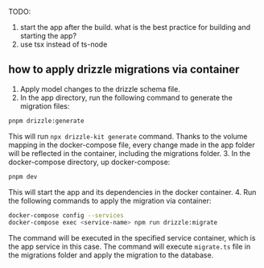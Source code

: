 TODO:
1. start the app after the build. what is the best practice for building and starting the app?
2. use tsx instead of ts-node


## how to apply drizzle migrations via container

1. Apply model changes to the drizzle schema file.
2. In the app directory, run the following command to generate the migration files:
```bash
pnpm drizzle:generate
```
This will run `npx drizzle-kit generate` command. 
Thanks to the volume mapping in the docker-compose file, every change made in the app folder will be reflected in the container, including the migrations folder.
3. In the docker-compose directory, up docker-compose:
```bash
pnpm dev
```
This will start the app and its dependencies in the docker container.
4. Run the following commands to apply the migration via container:
```bash
docker-compose config --services
docker-compose exec <service-name> npm run drizzle:migrate
```
The command will be executed in the specified service container, which is the app service in this case. The command will execute `migrate.ts` file in the migrations folder and apply the migration to the database.



